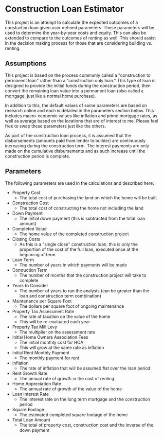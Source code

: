 # Construction Loan Estimator
This project is an attempt to calculate the expected outcomes of a constuction loan given user defined parameters. These parameters will be used to determine the year-by-year costs and equity. This can also be extended to compare to the outcomes of renting as well. This should assist in the decision making process for those that are considering building vs. renting.

## Assumptions
This project is based on the process commonly called a "construction to permanent loan" rather than a "construction only loan." This type of loan is designed to provide the initial funds during the construction period, then convert the remaining loan value into a permanent loan (also called a mortgage, just like a normal home purchase).

In addition to this, the default values of some parameters are based on research online and each is detailed in the parameters section below. This includes macro-economic values like inflation and prime mortgage rates, as well as average based on the locations that are of interest to me. Please feel free to swap these parameters just like the others.

As part of the construction loan process, it is assumed that the disbursements (amounts paid from lender to builder) are continuously increasing during the construction term. The interest payments are only made on the cumulative disbursements and as such increase until the construction period is complete.

## Parameters
The following parameters are used in the calculations and described here:
* Property Cost
  * The total cost of purchasing the land on which the home will be built
* Construction Cost
  * The total cost of constructing the home not including the land
* Down Payment
  * The initial down payment (this is subtracted from the total loan amount)
* Completed Value
  * The home value of the completed construction project
* Closing Costs
  * As this is a "single close" construction loan, this is only the proportion of the cost of the full loan, executed once at the beginning of term
* Loan Term
  * The number of years in which payments will be made
* Contruction Term
  * The number of months that the construction project will take to complete
* Years to Consider
  * The number of years to run the analysis (can be greater than the loan and construction term combination)
* Maintenance per Square Foot
  * The dollars per square foot of ongoing maintenance
* Property Tax Assessment Rate
  * The rate of taxation on the value of the home
  * This will be re-evaluated each year
* Property Tax Mill Levy
  * The multiplier on the assessment rate
* Initial Home Owners Association Fees
  * The initial monthly cost for HOA
  * This will grow at the same rate as inflation
* Initial Rent Monthly Payment
  * The monthly payment for rent
* Inflation
  * The rate of inflation that will be assumed flat over the loan period
* Rent Growth Rate
  * The annual rate of growth in the cost of renting
* Home Appreciation Rate
  * The annual rate of growth of the value of the home
* Loan Interest Rate
  * The interest rate on the long term mortgage and the construction period
* Square Footage
  * The estimated completed square footage of the home
* Total Loan Amount
  * The total of property cost, construction cost and the inverse of the down payment